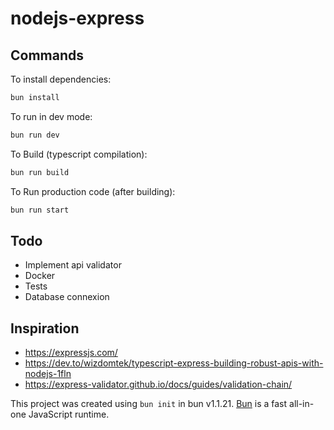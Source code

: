 # nodejs-express

## Commands

To install dependencies:

```bash
bun install
```

To run in dev mode:

```bash
bun run dev
```

To Build (typescript compilation):

```bash
bun run build
```

To Run production code (after building):

```bash
bun run start
```

## Todo

- Implement api validator
- Docker
- Tests
- Database connexion

## Inspiration

- https://expressjs.com/
- https://dev.to/wizdomtek/typescript-express-building-robust-apis-with-nodejs-1fln
- https://express-validator.github.io/docs/guides/validation-chain/

This project was created using `bun init` in bun v1.1.21. [Bun](https://bun.sh) is a fast all-in-one JavaScript runtime.
